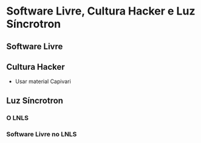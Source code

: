 # Software Livre, Cultura Hacker e Luz Síncrotron

## Software Livre

## Cultura Hacker

* Usar material Capivari


## Luz Síncrotron

### O LNLS


### Software Livre no LNLS
